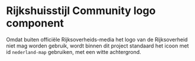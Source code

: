 <!-- @license CC0-1.0 -->

# Rijkshuisstijl Community logo component

Omdat buiten officiële Rijksoverheids-media het logo van de Rijksoverheid niet mag worden gebruik, wordt binnen dit project standaard het icoon met id `nederland-map` gebruiken, met een witte achtergrond.
